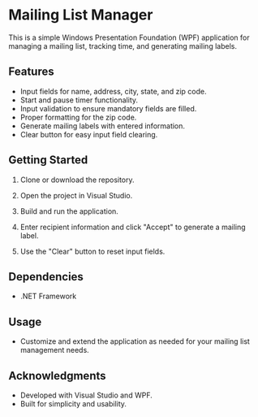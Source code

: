 # Mailing List Manager

This is a simple Windows Presentation Foundation (WPF) application for managing a mailing list, tracking time, and generating mailing labels.

## Features

- Input fields for name, address, city, state, and zip code.
- Start and pause timer functionality.
- Input validation to ensure mandatory fields are filled.
- Proper formatting for the zip code.
- Generate mailing labels with entered information.
- Clear button for easy input field clearing.

## Getting Started

1. Clone or download the repository.

2. Open the project in Visual Studio.

3. Build and run the application.

4. Enter recipient information and click "Accept" to generate a mailing label.

5. Use the "Clear" button to reset input fields.

## Dependencies

- .NET Framework

## Usage

- Customize and extend the application as needed for your mailing list management needs.

## Acknowledgments

- Developed with Visual Studio and WPF.
- Built for simplicity and usability.
